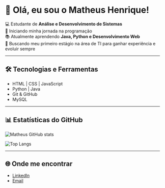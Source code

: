 # 👋 Olá, eu sou o Matheus Henrique!

💻 Estudante de **Análise e Desenvolvimento de Sistemas**  
🚀 Iniciando minha jornada na programação  
📚 Atualmente aprendendo **Java, Python e Desenvolvimento Web**  
🎯 Buscando meu primeiro estágio na área de TI para ganhar experiência e evoluir sempre  

---

## 🛠️ Tecnologias e Ferramentas
- HTML | CSS | JavaScript  
- Python | Java  
- Git & GitHub  
- MySQL  

---

## 📊 Estatísticas do GitHub
![Matheus GitHub stats](https://github-readme-stats.vercel.app/api?username=matheushenrique&show_icons=true&theme=tokyonight)

![Top Langs](https://github-readme-stats.vercel.app/api/top-langs/?username=matheushenrique&layout=compact&theme=tokyonight)

---

## 🌐 Onde me encontrar
- [LinkedIn](https://www.linkedin.com/in/SEU-LINK)  
- [Email](mailto:mhp.jnd@gmail.com)  

